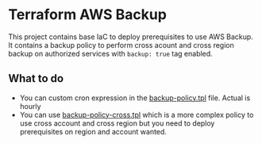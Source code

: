 # Terraform AWS Backup

This project contains base IaC to deploy prerequisites to use AWS Backup. It contains a backup policy to perform cross acount and cross region backup on authorized services with `backup: true` tag enabled.


## What to do

* You can custom cron expression in the [backup-policy.tpl](./backup-policy.tpl) file. Actual is hourly
* You can use [backup-policy-cross.tpl](./backup-policy-cross.tpl) which is a more complex policy to use cross account and cross region but you need to deploy prerequisites on region and account wanted.